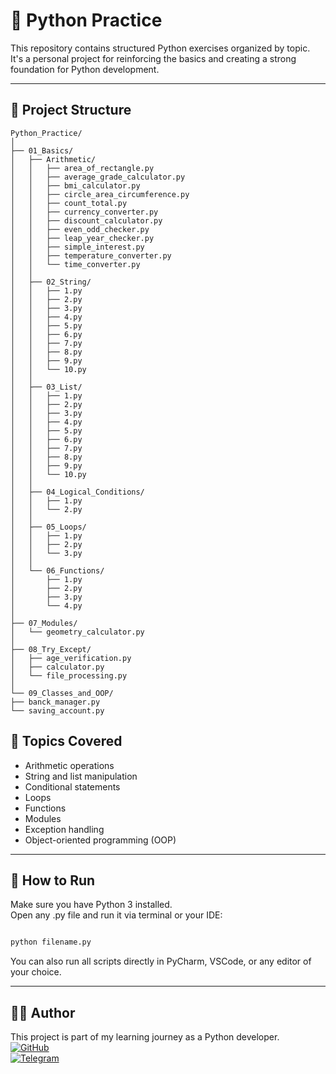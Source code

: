 # 🐍 Python Practice

This repository contains structured Python exercises organized by topic.  
It's a personal project for reinforcing the basics and creating a strong foundation for Python development.

---

## 📁 Project Structure
````
Python_Practice/
│
├── 01_Basics/
│   ├── Arithmetic/
│   │   ├── area_of_rectangle.py
│   │   ├── average_grade_calculator.py
│   │   ├── bmi_calculator.py
│   │   ├── circle_area_circumference.py
│   │   ├── count_total.py
│   │   ├── currency_converter.py
│   │   ├── discount_calculator.py
│   │   ├── even_odd_checker.py
│   │   ├── leap_year_checker.py
│   │   ├── simple_interest.py
│   │   ├── temperature_converter.py
│   │   └── time_converter.py
│   │
│   ├── 02_String/
│   │   ├── 1.py
│   │   ├── 2.py
│   │   ├── 3.py
│   │   ├── 4.py
│   │   ├── 5.py
│   │   ├── 6.py
│   │   ├── 7.py
│   │   ├── 8.py
│   │   ├── 9.py
│   │   └── 10.py
│   │
│   ├── 03_List/
│   │   ├── 1.py
│   │   ├── 2.py
│   │   ├── 3.py
│   │   ├── 4.py
│   │   ├── 5.py
│   │   ├── 6.py
│   │   ├── 7.py
│   │   ├── 8.py
│   │   ├── 9.py
│   │   └── 10.py
│   │
│   ├── 04_Logical_Conditions/
│   │   ├── 1.py
│   │   └── 2.py
│   │
│   ├── 05_Loops/
│   │   ├── 1.py
│   │   ├── 2.py
│   │   └── 3.py
│   │
│   └── 06_Functions/
│       ├── 1.py
│       ├── 2.py
│       ├── 3.py
│       └── 4.py
│
├── 07_Modules/
│   └── geometry_calculator.py
│
├── 08_Try_Except/
│   ├── age_verification.py
│   ├── calculator.py
│   └── file_processing.py
│
└── 09_Classes_and_OOP/
├── banck_manager.py
└── saving_account.py
````

## 🧠 Topics Covered

- Arithmetic operations
- String and list manipulation
- Conditional statements
- Loops 
- Functions
- Modules
- Exception handling
- Object-oriented programming (OOP)

---

## 🚀 How to Run

Make sure you have Python 3 installed.  
Open any .py file and run it via terminal or your IDE:

```bash

python filename.py
```

You can also run all scripts directly in PyCharm, VSCode, or any editor of your choice.
___

## 🧑‍💻 Author

This project is part of my learning journey as a Python developer.  
[![GitHub](https://img.shields.io/badge/GitHub-MeloRegon-181717?logo=github)](https://github.com/MeloRegon)  
[![Telegram](https://img.shields.io/badge/Telegram-@EgorMerhub-2CA5E0?logo=telegram)](https://t.me/EgorMerhub)